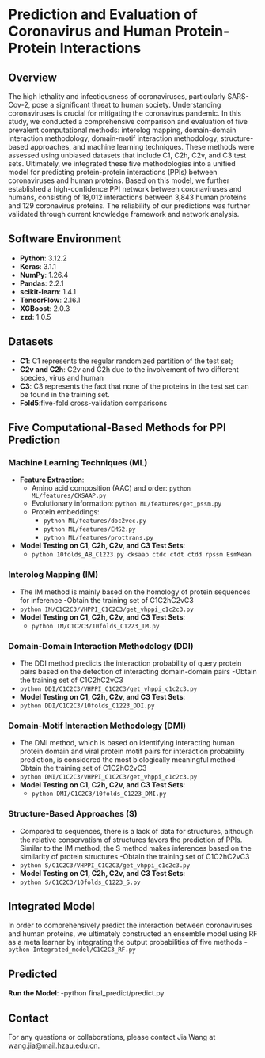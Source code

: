 # Prediction and Evaluation of Coronavirus and Human Protein-Protein Interactions

## Overview
The high lethality and infectiousness of coronaviruses, particularly SARS-Cov-2, pose a significant threat to human society. Understanding coronaviruses is crucial for mitigating the coronavirus pandemic. In this study, we conducted a comprehensive comparison and evaluation of five prevalent computational methods: interolog mapping, domain-domain interaction methodology, domain-motif interaction methodology, structure-based approaches, and machine learning techniques. These methods were assessed using unbiased datasets that include C1, C2h, C2v, and C3 test sets. Ultimately, we integrated these five methodologies into a unified model for predicting protein-protein interactions (PPIs) between coronaviruses and human proteins. Based on this model, we further established a high-confidence PPI network between coronaviruses and humans, consisting of 18,012 interactions between 3,843 human proteins and 129 coronavirus proteins. The reliability of our predictions was further validated through current knowledge framework and network analysis.


## Software Environment
- **Python**: 3.12.2
- **Keras**: 3.1.1
- **NumPy**: 1.26.4
- **Pandas**: 2.2.1
- **scikit-learn**: 1.4.1
- **TensorFlow**: 2.16.1
- **XGBoost**: 2.0.3
- **zzd**: 1.0.5

## Datasets
- **C1**: C1 represents the regular randomized partition of the test set; 
- **C2v and C2h**: C2v and C2h due to the involvement of two different species, virus and human
- **C3**: C3 represents the fact that none of the proteins in the test set can be found in the training set. 
- **Fold5**:five-fold cross-validation comparisons

## Five Computational-Based Methods for PPI Prediction

### Machine Learning Techniques (ML)
- **Feature Extraction**:
  - Amino acid composition (AAC) and order: `python ML/features/CKSAAP.py`
  - Evolutionary information: `python ML/features/get_pssm.py`
  - Protein embeddings: 
    - `python ML/features/doc2vec.py`
    - `python ML/features/EMS2.py`
    - `python ML/features/prottrans.py`
- **Model Testing on C1, C2h, C2v, and C3 Test Sets**:
  - `python 10folds_AB_C1223.py cksaap ctdc ctdt ctdd rpssm EsmMean`

### Interolog Mapping (IM)
- The IM method is mainly based on the homology of protein sequences for inference 
-Obtain the training set of C1C2hC2vC3
-  `python IM/C1C2C3/VHPPI_C1C2C3/get_vhppi_c1c2c3.py`
- **Model Testing on C1, C2h, C2v, and C3 Test Sets**:
  - `python IM/C1C2C3/10folds_C1223_IM.py`

### Domain-Domain Interaction Methodology (DDI)
- The DDI method predicts the interaction probability of query protein pairs based on the detection of interacting domain-domain pairs
-Obtain the training set of C1C2hC2vC3
-  `python DDI/C1C2C3/VHPPI_C1C2C3/get_vhppi_c1c2c3.py`
- **Model Testing on C1, C2h, C2v, and C3 Test Sets**:
- `python DDI/C1C2C3/10folds_C1223_DDI.py`

### Domain-Motif Interaction Methodology (DMI)
- The DMI method, which is based on identifying interacting human protein domain and viral protein motif pairs for interaction probability prediction, is considered the most biologically meaningful method
-Obtain the training set of C1C2hC2vC3
-  `python DMI/C1C2C3/VHPPI_C1C2C3/get_vhppi_c1c2c3.py`
- **Model Testing on C1, C2h, C2v, and C3 Test Sets**:
  - `python DMI/C1C2C3/10folds_C1223_DMI.py`

### Structure-Based Approaches (S)
- Compared to sequences, there is a lack of data for structures, although the relative conservatism of structures favors the prediction of PPIs. Similar to the IM method, the S method makes inferences based on the similarity of protein structures
-Obtain the training set of C1C2hC2vC3
- `python S/C1C2C3/VHPPI_C1C2C3/get_vhppi_c1c2c3.py`
- **Model Testing on C1, C2h, C2v, and C3 Test Sets**:
- `python S/C1C2C3/10folds_C1223_S.py`

## Integrated Model
In order to comprehensively predict the interaction between coronaviruses and human proteins, we ultimately constructed an ensemble model using RF as a meta learner by integrating the output probabilities of five methods
-`python Integrated_model/C1C2C3_RF.py`
## Predicted
**Run the Model**:
-python final_predict/predict.py

## Contact
For any questions or collaborations, please contact Jia Wang at wang.jia@mail.hzau.edu.cn.

